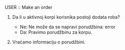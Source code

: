 USER :: Make an order

1. Da li u aktivnoj korpi korisnika postoji dodata roba?
    - Ne: Ne može da se napravi porudžbina: error
    - Da: Pravimo porudžbinu za korpu.

2. Vraćamo informaciju o porudžbini.